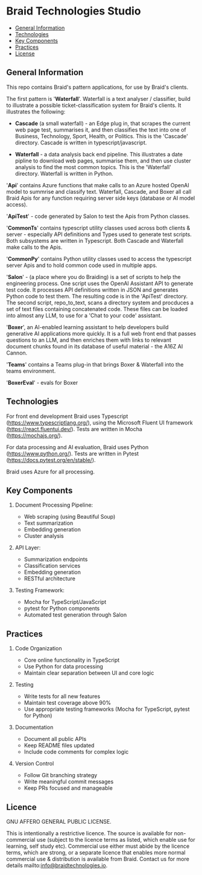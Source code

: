 # Braid Technologies Studio
- [General Information](#general-information)
- [Technologies](#technologies)
- [Key Components](#key-components)
- [Practices](#practices)
- [License](#license)

## General Information

This repo contains Braid's pattern applications, for use by Braid's clients. 

The first pattern is '**Waterfall**'. Waterfall is a text analyser / classifier, build to illustrate a possible ticket-classification system for Braid's clients. It illustrates the following:

- **Cascade** (a small waterfall) - an Edge plug in, that scrapes the current web page test, summarises it, and then classifies the text into one of Business, Technology, Sport, Health, or Politics. This is the 'Cascade' directory. Cascade is written in typescript/javascript. 

- **Waterfall** - a data analysis back end pipeline. This illustrates a date pipline to download web pages, summarise them, and then use cluster analysis to find the most common topics. This is the 'Waterfall' directory. Waterfall is written in Python. 

'**Api**' contains Azure functions that make calls to an Azure hosted OpenAI model to summrise and classify text. Waterfall, Cascade, and Boxer all call Braid Apis for any function requiring server side keys (database or AI model access).

'**ApiTest**' - code generated by Salon to test the Apis from Python classes.

'**CommonTs**' contains typescript utility classes used across both clients & server - especially API definitions and Types used to generate test scripts. Both subsystems are written in Typescript. Both Cascade and Waterfall make calls to the Apis.

'**CommonPy**' contains Python utility classes used to access the typescript server Apis and to hold common code used in multiple apps.

'**Salon**' - (a place where you do Braiding) is a set of scripts to help the engineering process. One script uses the OpenAI Assistant API to generate test code. It processes API definitions written in JSON and generates Python code to test them. The resulting code is in the 'ApiTest' directory. The second script, repo_to_text, scans a directory system and procduces a set of text files containing concatenated code. These files can be loaded into almost any LLM, to use for a 'Chat to your code' assistant. 

'**Boxer**', an AI-enabled learning assistant to help developers build generative AI applications more quickly.  It is a full web front end that passes questions to an LLM, and then enriches them with links to relevant document chunks found in its database of useful material - the A16Z AI Cannon. 

'**Teams**' contains a Teams plug-in that brings Boxer & Waterfall into the teams environment.

'**BoxerEval**' - evals for Boxer  

## **Technologies**

For front end development Braid uses Typescript (https://www.typescriptlang.org/), using the Microsoft Fluent UI framework (https://react.fluentui.dev/). Tests are written in Mocha (https://mochajs.org/).

For data processing and AI evaluation, Braid uses Python (https://www.python.org/). Tests are written in Pytest (https://docs.pytest.org/en/stable/).

Braid uses Azure for all processing. 

## **Key Components**

1. Document Processing Pipeline:
    - Web scraping (using Beautiful Soup)
    - Text summarization
    - Embedding generation
    - Cluster analysis

2. API Layer:
    - Summarization endpoints
    - Classification services
    - Embedding generation
    - RESTful architecture

3. Testing Framework:
    - Mocha for TypeScript/JavaScript
    - pytest for Python components
    - Automated test generation through Salon

## **Practices**
   
1. Code Organization
    - Core online functionality in TypeScript
    - Use Python for data processing 
    - Maintain clear separation between UI and core logic

2. Testing
    - Write tests for all new features
    - Maintain test coverage above 90%
    - Use appropriate testing frameworks (Mocha for TypeScript, pytest for Python)

3. Documentation
    - Document all public APIs
    - Keep README files updated
    - Include code comments for complex logic

4. Version Control
    - Follow Git branching strategy
    - Write meaningful commit messages
    - Keep PRs focused and manageable

## **Licence**
GNU AFFERO GENERAL PUBLIC LICENSE.

This is intentionally a restrictive licence. The source is  available for non-commercial use (subject to the licence terms as listed, which enable use for learning, self study etc). Commercial use either must abide by the licence terms, which are strong, or a separate licence that enables more normal commercial use & distribution is available from Braid. Contact us for more details mailto:info@braidtechnologies.io.
